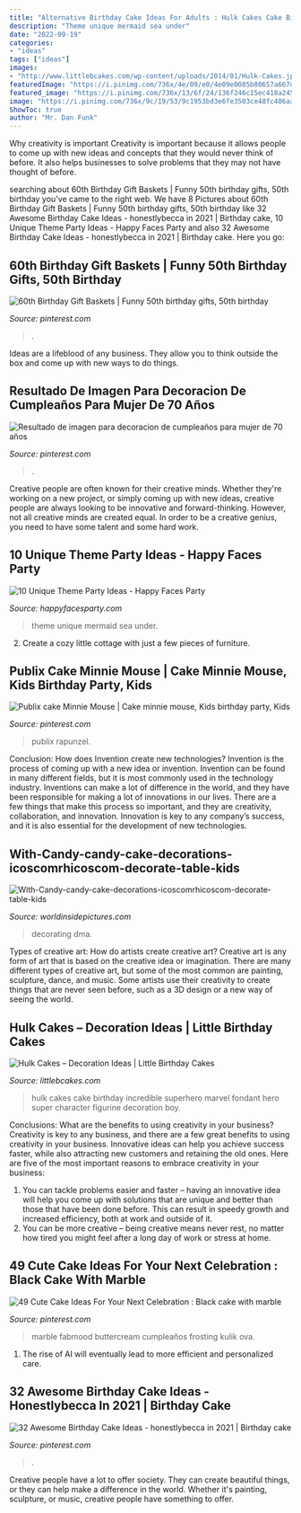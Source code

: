 ```yaml
---
title: "Alternative Birthday Cake Ideas For Adults : Hulk Cakes Cake Birthday Incredible Superhero Marvel Fondant Hero Super Character Figurine Decoration Boy"
description: "Theme unique mermaid sea under"
date: "2022-09-19"
categories:
- "ideas"
tags: ["ideas"]
images:
- "http://www.littlebcakes.com/wp-content/uploads/2014/01/Hulk-Cakes.jpg"
featuredImage: "https://i.pinimg.com/736x/4e/09/e0/4e09e0085b80657a667dee88cb32af8c.jpg"
featured_image: "https://i.pinimg.com/736x/13/6f/24/136f246c15ec418a24531c57b395663a.jpg"
image: "https://i.pinimg.com/736x/9c/19/53/9c1953bd3e6fe3503ce48fc406aac829.jpg"
ShowToc: true
author: "Mr. Dan Funk"
---
```



Why creativity is important
Creativity is important because it allows people to come up with new ideas and concepts that they would never think of before. It also helps businesses to solve problems that they may not have thought of before.

	

		
searching about 60th Birthday Gift Baskets | Funny 50th birthday gifts, 50th birthday you've came to the right web. We have 8 Pictures about 60th Birthday Gift Baskets | Funny 50th birthday gifts, 50th birthday like 32 Awesome Birthday Cake Ideas - honestlybecca in 2021 | Birthday cake, 10 Unique Theme Party Ideas - Happy Faces Party and also 32 Awesome Birthday Cake Ideas - honestlybecca in 2021 | Birthday cake. Here you go:
		
    
## 60th Birthday Gift Baskets | Funny 50th Birthday Gifts, 50th Birthday

<img loading=lazy src="https://i.pinimg.com/736x/b7/cf/ae/b7cfaefa0bc8601055a5b5155a75ef3d.jpg" onerror="this.onerror=null;this.src='https://tse2.mm.bing.net/th?id=OIP.Xht2nQhil_yrKhLnweoQ8QHaJ3&amp;pid=15.1';" alt="60th Birthday Gift Baskets | Funny 50th birthday gifts, 50th birthday">

_Source: pinterest.com_

>. 

	

Ideas are a lifeblood of any business. They allow you to think outside the box and come up with new ways to do things.

    
## Resultado De Imagen Para Decoracion De Cumpleaños Para Mujer De 70 Años

<img loading=lazy src="https://i.pinimg.com/736x/9c/19/53/9c1953bd3e6fe3503ce48fc406aac829.jpg" onerror="this.onerror=null;this.src='https://tse4.mm.bing.net/th?id=OIP.NzB2c6sFSuSU5_3slG8NHAHaLH&amp;pid=15.1';" alt="Resultado de imagen para decoracion de cumpleaños para mujer de 70 años">

_Source: pinterest.com_

>. 

	

Creative people are often known for their creative minds. Whether they're working on a new project, or simply coming up with new ideas, creative people are always looking to be innovative and forward-thinking. However, not all creative minds are created equal. In order to be a creative genius, you need to have some talent and some hard work.

    
## 10 Unique Theme Party Ideas - Happy Faces Party

<img loading=lazy src="http://happyfacesparty.com/wp-content/uploads/2017/08/061afc44f5c3b002e46f9fed9352737d.jpg" onerror="this.onerror=null;this.src='https://tse4.mm.bing.net/th?id=OIP.LtvcQbEKNtQZ_01sy3iDNQHaLH&amp;pid=15.1';" alt="10 Unique Theme Party Ideas - Happy Faces Party">

_Source: happyfacesparty.com_

>theme unique mermaid sea under. 

	

2. Create a cozy little cottage with just a few pieces of furniture.

    
## Publix Cake Minnie Mouse | Cake Minnie Mouse, Kids Birthday Party, Kids

<img loading=lazy src="https://i.pinimg.com/736x/91/4b/a0/914ba08404e9b4e78d36d8e9cebfa9ae--publix-cakes-minnie-mouse.jpg" onerror="this.onerror=null;this.src='https://tse1.mm.bing.net/th?id=OIP.pysT2ljQKImgFRxdFhaOWAHaJ3&amp;pid=15.1';" alt="Publix cake Minnie Mouse | Cake minnie mouse, Kids birthday party, Kids">

_Source: pinterest.com_

>publix rapunzel. 

	

Conclusion: How does Invention create new technologies?
Invention is the process of coming up with a new idea or invention. Invention can be found in many different fields, but it is most commonly used in the technology industry. Inventions can make a lot of difference in the world, and they have been responsible for making a lot of innovations in our lives. There are a few things that make this process so important, and they are creativity, collaboration, and innovation. Innovation is key to any company’s success, and it is also essential for the development of new technologies.

    
## With-Candy-candy-cake-decorations-icoscomrhicoscom-decorate-table-kids

<img loading=lazy src="https://worldinsidepictures.com/wp-content/uploads/2018/10/With-Candy-candy-cake-decorations-icoscomrhicoscom-decorate-table-kids-art-decorating-ideas-dma-homes-rhdmaupdorg-decorate-Cake-Decorating-Ideas-With-Candy-candy-1.jpg" onerror="this.onerror=null;this.src='https://tse2.mm.bing.net/th?id=OIP.AyFSdHe3-j4rOke6RiJXaAHaMO&amp;pid=15.1';" alt="With-Candy-candy-cake-decorations-icoscomrhicoscom-decorate-table-kids">

_Source: worldinsidepictures.com_

>decorating dma. 

	

Types of creative art: How do artists create creative art?
Creative art is any form of art that is based on the creative idea or imagination. There are many different types of creative art, but some of the most common are painting, sculpture, dance, and music. Some artists use their creativity to create things that are never seen before, such as a 3D design or a new way of seeing the world.

    
## Hulk Cakes – Decoration Ideas | Little Birthday Cakes

<img loading=lazy src="http://www.littlebcakes.com/wp-content/uploads/2014/01/Hulk-Cakes.jpg" onerror="this.onerror=null;this.src='https://tse3.mm.bing.net/th?id=OIP.KZZbJWNcClxKH-qOxLOebQHaJ4&amp;pid=15.1';" alt="Hulk Cakes – Decoration Ideas | Little Birthday Cakes">

_Source: littlebcakes.com_

>hulk cakes cake birthday incredible superhero marvel fondant hero super character figurine decoration boy. 

	

Conclusions: What are the benefits to using creativity in your business?
Creativity is key to any business, and there are a few great benefits to using creativity in your business. Innovative ideas can help you achieve success faster, while also attracting new customers and retaining the old ones. Here are five of the most important reasons to embrace creativity in your business: 

1. You can tackle problems easier and faster – having an innovative idea will help you come up with solutions that are unique and better than those that have been done before. This can result in speedy growth and increased efficiency, both at work and outside of it. 
2. You can be more creative – being creative means never rest, no matter how tired you might feel after a long day of work or stress at home.

    
## 49 Cute Cake Ideas For Your Next Celebration : Black Cake With Marble

<img loading=lazy src="https://i.pinimg.com/736x/13/6f/24/136f246c15ec418a24531c57b395663a.jpg" onerror="this.onerror=null;this.src='https://tse4.mm.bing.net/th?id=OIP.blUJ7R3Yk5qKPPcXuEK5UAHaOR&amp;pid=15.1';" alt="49 Cute Cake Ideas For Your Next Celebration : Black cake with marble">

_Source: pinterest.com_

>marble fabmood buttercream cumpleaños frosting kulik ova. 

	

1. The rise of AI will eventually lead to more efficient and personalized care. 

    
## 32 Awesome Birthday Cake Ideas - Honestlybecca In 2021 | Birthday Cake

<img loading=lazy src="https://i.pinimg.com/736x/4e/09/e0/4e09e0085b80657a667dee88cb32af8c.jpg" onerror="this.onerror=null;this.src='https://tse3.mm.bing.net/th?id=OIP.P48iqb9Dzjer7GWmCIalZAHaLH&amp;pid=15.1';" alt="32 Awesome Birthday Cake Ideas - honestlybecca in 2021 | Birthday cake">

_Source: pinterest.com_

>. 

	

Creative people have a lot to offer society. They can create beautiful things, or they can help make a difference in the world. Whether it's painting, sculpture, or music, creative people have something to offer.

